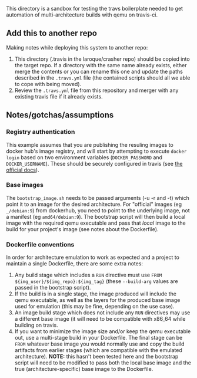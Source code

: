 This directory is a sandbox for testing the travs boilerplate needed to get automation of multi-architecture builds with qemu on travis-ci.

## Add this to another repo
Making notes while deploying this system to another repo:

 1. This directory (.travis in the laroque/crasher repo) should be copied into the target repo.
    If a directory with the same name already exists, either merge the contents or you can rename this one and update the paths described in the `.travs.yml` file (the contained scripts should all we able to cope with being moved).
 2. Review the `.travs.yml` file from this repository and merger with any existing travis file if it already exists.

## Notes/gotchas/assumptions

### Registry authentication

This example assumes that you are publishing the resuling images to docker hub's image registry, and will start by attempting to
execute `docker login` based on two environment variables (`DOCKER_PASSWORD` and `DOCKER_USERNAME`).
These should be securely configured in travis (see [the official docs](https://docs.travis-ci.com/user/environment-variables/#defining-variables-in-repository-settings)).

### Base images

The `bootstrap_image.sh` needs to be passed arguments (-u -r and -t) which point it to an image for the desired architecture.
For "official" images (eg `_/debian:9`) from dockerhub, you need to point to the underlying image, not a manifest (eg `amd64/debian:9`).
The bootstrap script will then build a local image with the required qemu executable and pass that *local* image to the build for your project's image (see notes about the Dockerfile).

### Dockerfile conventions

In order for architecture emulation to work as expected and a project to maintain a single Dockerfile, there are some extra notes:

 1. Any build stage which includes a `RUN` directive must use `FROM ${img_user}/${img_repo}:${img_tag}` (these `--build-arg` values are passed in the bootstrap script).
 2. If the build is in a single stage, the image produced will include the qemu executable, as well as the layers for the produced base image used for emulation (this may be fine, depending on the use case).
3. An image build stage which does not include any `RUN` directives may use a different base image (it will need to be compatible with x86_64 while building on travis.
 4. If you want to minimize the image size and/or keep the qemu executable out, use a multi-stage build in your Dockerfile. The final stage can be `FROM` whatever base image you would normally use and copy the build artifacts from earlier stages (which are compatible with the emulated architecture). **NOTE:** this hasn't been tested here and the bootstrap script will need to be modified to pass both the local base image and the true (architecture-specific) base image to the Dockerfile.
